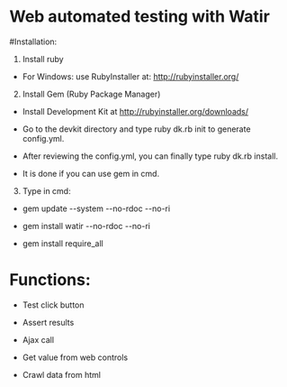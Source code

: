 # Web automated testing with Watir

#Installation:

1. Install ruby 

* For Windows: use RubyInstaller at: http://rubyinstaller.org/

2. Install Gem (Ruby Package Manager)

* Install Development Kit at http://rubyinstaller.org/downloads/

* Go to the devkit directory and type ruby dk.rb init to generate config.yml.

* After reviewing the config.yml, you can finally type ruby dk.rb install.

* It is done if you can use gem in cmd.

3. Type in cmd:

* gem update --system --no-rdoc --no-ri

* gem install watir --no-rdoc --no-ri

* gem install require_all

# Functions:

* Test click button

* Assert results

* Ajax call

* Get value from web controls

* Crawl data from html





